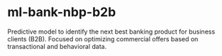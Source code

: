 # ml-bank-nbp-b2b
Predictive model to identify the next best banking product for business clients (B2B). Focused on optimizing commercial offers based on transactional and behavioral data.
